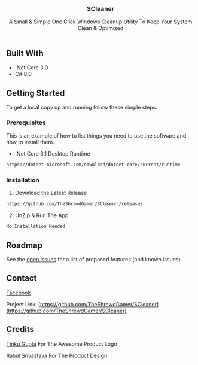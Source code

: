 <!-- PROJECT SHIELDS -->
<!--
[![Contributors][contributors-shield]][contributors-url]
[![Forks][forks-shield]][forks-url]
[![Stargazers][stars-shield]][stars-url]
[![Issues][issues-shield]][issues-url]
[![MIT License][license-shield]][license-url]
[![LinkedIn][linkedin-shield]][linkedin-url]
-->

<!-- PROJECT LOGO -->
<br />
<!--
<p align="center">
  <a href="https://github.com/TheShrewdGamer/SCleaner">
    <img src="https://theshrewdgamer.com/img/scleaner/logo.png" alt="Logo" width="80" height="80">
  </a>
-->
  <h3 align="center">SCleaner</h3>

  <p align="center">
    A Small &amp; Simple One Click Windows Cleanup Utility To Keep Your System Clean &amp; Optimized
    <br />
    <br />
   <!--
    <a href="https://github.com/TheShrewdGamer/SCleaner/releases/download/0.3/SCleanerLite_0.3.zip">Download Latest Build</a>

    <a href="https://github.com/TheShrewdGamer/SCleaner"><strong>Explore the docs »</strong></a>
    <br />
    <br />
    <a href="https://github.com/TheShrewdGamer/SCleaner">View Demo</a>
    ·
    <a href="https://github.com/TheShrewdGamer/SCleaner/issues">Report Bug</a>
    ·
    <a href="https://github.com/TheShrewdGamer/SCleaner/issues">Request Feature</a>
   -->
  </p>
</p>


<!-- BUILT With -->
## Built With

* []() .Net Core 3.0
* []() C# 8.0


<!-- GETTING STARTED -->
## Getting Started

To get a local copy up and running follow these simple steps.

### Prerequisites

This is an example of how to list things you need to use the software and how to install them.
* .Net Core 3.1 Desktop Runtime
```sh
https://dotnet.microsoft.com/download/dotnet-core/current/runtime
```

### Installation

1. Download the Latest Release
```sh
https://github.com/TheShrewdGamer/SCleaner/releases
```
2. UnZip & Run The App
```sh
No Installation Needed
```


<!-- ROADMAP -->
## Roadmap

See the [open issues](https://github.com/TheShrewdGamer/SCleaner/issues) for a list of proposed features (and known issues).


<!-- CONTACT -->
## Contact

[Facebook](https://Facebook.com/TheShrewdGamer)

Project Link: [https://github.com/TheShrewdGamer/SCleaner](https://github.com/TheShrewdGamer/SCleaner)

<!-- CREDITS -->
## Credits

[Tinku Gupta](https://www.linkedin.com/in/tinku-gupta/) For The Awesome Product Logo

[Rahul Srivastava](https://www.linkedin.com/in/rahul1994) For The Product Design

<!-- MARKDOWN LINKS & IMAGES -->
<!-- https://www.markdownguide.org/basic-syntax/#reference-style-links -->
[contributors-shield]: https://img.shields.io/github/contributors/TheShrewdGamer/repo.svg?style=flat-square
[contributors-url]: https://github.com/TheShrewdGamer/repo/graphs/contributors
[forks-shield]: https://img.shields.io/github/forks/TheShrewdGamer/repo.svg?style=flat-square
[forks-url]: https://github.com/TheShrewdGamer/repo/network/members
[stars-shield]: https://img.shields.io/github/stars/TheShrewdGamer/repo.svg?style=flat-square
[stars-url]: https://github.com/TheShrewdGamer/repo/stargazers
[issues-shield]: https://img.shields.io/github/issues/TheShrewdGamer/repo.svg?style=flat-square
[issues-url]: https://github.com/TheShrewdGamer/repo/issues
[license-shield]: https://img.shields.io/github/license/TheShrewdGamer/repo.svg?style=flat-square
[license-url]: https://github.com/TheShrewdGamer/repo/blob/master/LICENSE.txt
[linkedin-shield]: https://img.shields.io/badge/-LinkedIn-black.svg?style=flat-square&logo=linkedin&colorB=555
[linkedin-url]: https://linkedin.com/in/TheShrewdGamer
[product-screenshot]: images/screenshot.png
